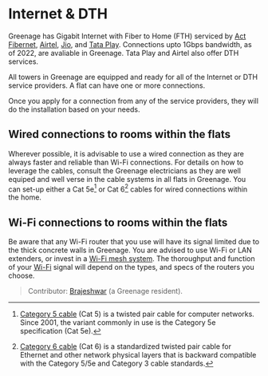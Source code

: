 # Internet & DTH

Greenage has Gigabit Internet with Fiber to Home (FTH) serviced by [Act Fibernet](https://www.actcorp.in), [Airtel](https://www.airtel.in), [Jio](https://www.jio.com), and [Tata Play](https://www.tataplay.com). Connections upto 1Gbps bandwidth, as of 2022, are avaliable in Greenage. Tata Play and Airtel also offer DTH services. 

All towers in Greenage are equipped and ready for all of the Internet or DTH service providers. A flat can have one or more connections. 

Once you apply for a connection from any of the service providers, they will do the installation based on your needs. 

## Wired connections to rooms within the flats

Wherever possible, it is advisable to use a wired connection as they are always faster and reliable than Wi-Fi connections. For details on how to leverage the cables, consult the Greenage electricians as they are well equiped and well verse in the cable systems in all flats in Greenage. You can set-up either a Cat 5e[^cat5e] or Cat 6[^cat6] cables for wired connections within the home. 

## Wi-Fi connections to rooms within the flats

Be aware that any Wi-Fi router that you use will have its signal limited due to the thick concrete walls in Greenage. You are advised to use Wi-Fi or LAN extenders, or invest in a [Wi-Fi mesh system](https://en.wikipedia.org/wiki/Wireless_mesh_network). The thoroughput and function of your [Wi-Fi](https://notes.oinam.com/technology/wi-fi/) signal will depend on the types, and specs of the routers you choose.

> Contributor: [Brajeshwar](https://brajeshwar.com) (a Greenage resident).


[^cat5e]: [Category 5 cable](https://en.wikipedia.org/wiki/Category_5_cable) (Cat 5) is a twisted pair cable for computer networks. Since 2001, the variant commonly in use is the Category 5e specification (Cat 5e).

[^cat6]: [Category 6 cable](https://en.wikipedia.org/wiki/Category_6_cable) (Cat 6) is a standardized twisted pair cable for Ethernet and other network physical layers that is backward compatible with the Category 5/5e and Category 3 cable standards.